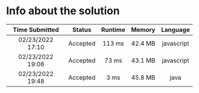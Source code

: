 # Info about the solution

|  Time Submitted  |  Status  | Runtime | Memory  |  Language  |
| :--------------: | :------: | :-----: | :-----: | :--------: |
| 02/23/2022 17:10 | Accepted | 113 ms  | 42.4 MB | javascript |
| 02/23/2022 19:08 | Accepted |  73 ms  | 43.1 MB | javascript |
| 02/23/2022 19:48 | Accepted |  3 ms   | 45.8 MB |    java    |
